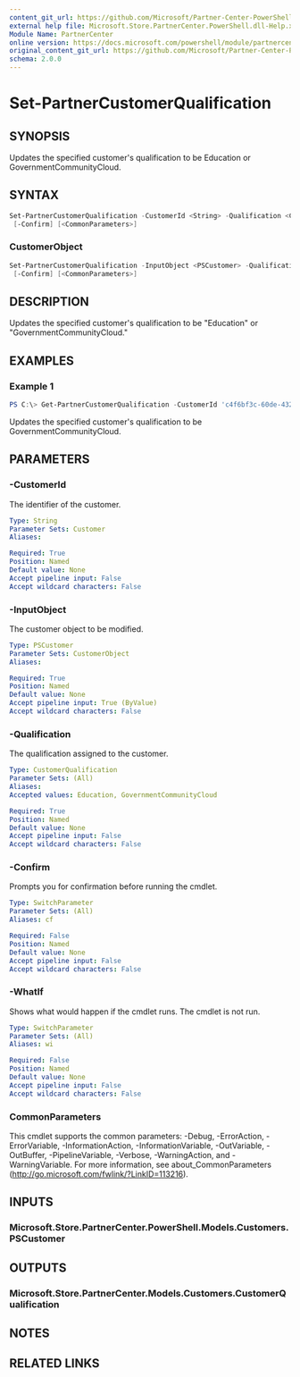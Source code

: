```yaml
---
content_git_url: https://github.com/Microsoft/Partner-Center-PowerShell/blob/master/docs/help/Set-PartnerCustomerQualification.md
external help file: Microsoft.Store.PartnerCenter.PowerShell.dll-Help.xml
Module Name: PartnerCenter
online version: https://docs.microsoft.com/powershell/module/partnercenter/Set-PartnerCustomerQualification
original_content_git_url: https://github.com/Microsoft/Partner-Center-PowerShell/blob/master/docs/help/Set-PartnerCustomerQualification.md
schema: 2.0.0
---
```


# Set-PartnerCustomerQualification

## SYNOPSIS
Updates the specified customer's qualification to be Education or GovernmentCommunityCloud.

## SYNTAX

```powershell
Set-PartnerCustomerQualification -CustomerId <String> -Qualification <CustomerQualification> [-WhatIf]
 [-Confirm] [<CommonParameters>]
```

### CustomerObject
```powershell
Set-PartnerCustomerQualification -InputObject <PSCustomer> -Qualification <CustomerQualification> [-WhatIf]
 [-Confirm] [<CommonParameters>]
```

## DESCRIPTION
Updates the specified customer's qualification to be "Education" or "GovernmentCommunityCloud."

## EXAMPLES

### Example 1
```powershell
PS C:\> Get-PartnerCustomerQualification -CustomerId 'c4f6bf3c-60de-432e-a3ec-20bcc5b26ec2' -Qualification GovernmentCommunityCloud
```

Updates the specified customer's qualification to be GovernmentCommunityCloud.

## PARAMETERS

### -CustomerId
The identifier of the customer.

```yaml
Type: String
Parameter Sets: Customer
Aliases:

Required: True
Position: Named
Default value: None
Accept pipeline input: False
Accept wildcard characters: False
```

### -InputObject
The customer object to be modified.

```yaml
Type: PSCustomer
Parameter Sets: CustomerObject
Aliases:

Required: True
Position: Named
Default value: None
Accept pipeline input: True (ByValue)
Accept wildcard characters: False
```

### -Qualification
The qualification assigned to the customer.

```yaml
Type: CustomerQualification
Parameter Sets: (All)
Aliases:
Accepted values: Education, GovernmentCommunityCloud

Required: True
Position: Named
Default value: None
Accept pipeline input: False
Accept wildcard characters: False
```

### -Confirm
Prompts you for confirmation before running the cmdlet.

```yaml
Type: SwitchParameter
Parameter Sets: (All)
Aliases: cf

Required: False
Position: Named
Default value: None
Accept pipeline input: False
Accept wildcard characters: False
```

### -WhatIf
Shows what would happen if the cmdlet runs.
The cmdlet is not run.

```yaml
Type: SwitchParameter
Parameter Sets: (All)
Aliases: wi

Required: False
Position: Named
Default value: None
Accept pipeline input: False
Accept wildcard characters: False
```

### CommonParameters
This cmdlet supports the common parameters: -Debug, -ErrorAction, -ErrorVariable, -InformationAction, -InformationVariable, -OutVariable, -OutBuffer, -PipelineVariable, -Verbose, -WarningAction, and -WarningVariable. For more information, see about_CommonParameters (http://go.microsoft.com/fwlink/?LinkID=113216).

## INPUTS

### Microsoft.Store.PartnerCenter.PowerShell.Models.Customers.PSCustomer

## OUTPUTS

### Microsoft.Store.PartnerCenter.Models.Customers.CustomerQualification

## NOTES

## RELATED LINKS
